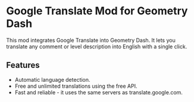 # Google Translate Mod for Geometry Dash

This mod integrates Google Translate into Geometry Dash. It lets you translate any comment or level description into English with a single click.

## Features

- Automatic language detection.
- Free and unlimited translations using the free API.
- Fast and reliable - it uses the same servers as translate.google.com.
